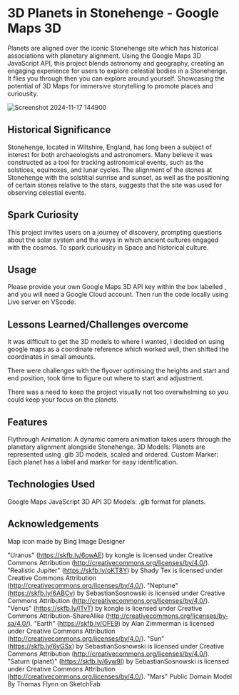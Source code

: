 # 3D Planets in Stonehenge - Google Maps 3D

Planets are aligned over the iconic Stonehenge site which has historical associations with planetary alignment. Using the Google Maps 3D JavaScript API, this project blends astronomy and geography, creating an engaging experience for users to explore celestial bodies in a Stonehenge. It flies you through then you can explore around yourself. Showcasing the potential of 3D Maps for immersive storytelling to promote places and curiousity.

![Screenshot 2024-11-17 144900](https://github.com/user-attachments/assets/1b0758ea-5172-4c1a-b1f0-b8aea9770b6e)



## Historical Significance

Stonehenge, located in Wiltshire, England, has long been a subject of interest for both archaeologists and astronomers. Many believe it was constructed as a tool for tracking astronomical events, such as the solstices, equinoxes, and lunar cycles. The alignment of the stones at Stonehenge with the solstitial sunrise and sunset, as well as the positioning of certain stones relative to the stars, suggests that the site was used for observing celestial events.
## Spark Curiosity 

This project invites users on a journey of discovery, prompting questions about the solar system and the ways in which ancient cultures engaged with the cosmos. To spark curiousity in Space and historical culture. 
## Usage

Please provide your own Google Maps 3D API key within the box labelled <key>, and you will need a Google Cloud account. 
Then run the code locally using Live server on VScode.


## Lessons Learned/Challenges overcome

It was difficult to get the 3D models to where I wanted, I decided on using google maps as a coordinate reference which worked well, then shifted the coordinates in small amounts. 

There were challenges with the flyover optimising the heights and start and end position, took time to figure out where to start and adjustment. 

There was a need to keep the project visually not too overwhelming so you could keep your focus on the planets. 



## Features

Flythrough Animation: A dynamic camera animation takes users through the planetary alignment alongside Stonehenge.
3D Models: Planets are represented using .glb 3D models, scaled and ordered.
Custom Marker: Each planet has a label and marker for easy identification.


## Technologies Used

Google Maps JavaScript 3D API 
3D Models: .glb format for planets.
## Acknowledgements

Map icon made by Bing Image Designer

"Uranus" (https://skfb.ly/6owAE) by kongle is licensed under Creative Commons Attribution (http://creativecommons.org/licenses/by/4.0/).
"Realistic Jupiter" (https://skfb.ly/oKT8Y) by Shady Tex is licensed under Creative Commons Attribution (http://creativecommons.org/licenses/by/4.0/).
"Neptune" (https://skfb.ly/6ABCv) by SebastianSosnowski is licensed under Creative Commons Attribution (http://creativecommons.org/licenses/by/4.0/).
"Venus" (https://skfb.ly/ITvT) by kongle is licensed under Creative Commons Attribution-ShareAlike (http://creativecommons.org/licenses/by-sa/4.0/).
"Earth" (https://skfb.ly/OFE9) by Alan Zimmerman is licensed under Creative Commons Attribution (http://creativecommons.org/licenses/by/4.0/).
"Sun" (https://skfb.ly/6yGSx) by SebastianSosnowski is licensed under Creative Commons Attribution (http://creativecommons.org/licenses/by/4.0/).
"Saturn (planet)" (https://skfb.ly/6yw9I) by SebastianSosnowski is licensed under Creative Commons Attribution (http://creativecommons.org/licenses/by/4.0/).
"Mars" Public Domain Model By Thomas Flynn on SketchFab

